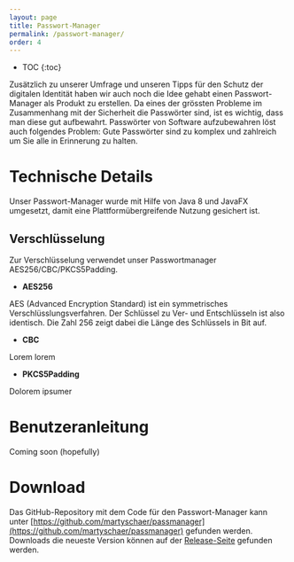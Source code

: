 ```yaml
---
layout: page
title: Passwort-Manager
permalink: /passwort-manager/
order: 4
---
```

* TOC
{:toc}

Zusätzlich zu unserer Umfrage und unseren Tipps für den Schutz der digitalen Identität haben wir auch noch die Idee gehabt einen Passwort-Manager als Produkt zu erstellen. Da eines der grössten Probleme im Zusammenhang mit der Sicherheit die Passwörter sind, ist es wichtig, dass man diese gut aufbewahrt.
Passwörter von Software aufzubewahren löst auch folgendes Problem: Gute Passwörter sind zu komplex und zahlreich um Sie alle in Erinnerung zu halten.

# Technische Details
Unser Passwort-Manager wurde mit Hilfe von Java 8 und JavaFX umgesetzt, damit eine Plattformübergreifende Nutzung gesichert ist.

## Verschlüsselung
Zur Verschlüsselung verwendet unser Passwortmanager AES256/CBC/PKCS5Padding.

 - **AES256**

AES (Advanced Encryption Standard) ist ein symmetrisches Verschlüsslungsverfahren. Der Schlüssel zu Ver- und Entschlüsseln ist also identisch. Die Zahl 256 zeigt dabei die Länge des Schlüssels in Bit auf.

 - **CBC**

 Lorem lorem

 - **PKCS5Padding**

 Dolorem ipsumer

# Benutzeranleitung
Coming soon (hopefully)

# Download
Das GitHub-Repository mit dem Code für den Passwort-Manager kann unter [https://github.com/martyschaer/passmanager](https://github.com/martyschaer/passmanager) gefunden werden. Downloads die neueste Version können auf der [Release-Seite](https://github.com/martyschaer/passmanager/releases/latest) gefunden werden.
